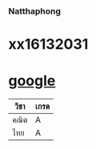 ### Natthaphong

# xx16132031

# [google](https://github.com/Arezoo1235/Are-Zoo/)

วิชา | เกรด
-------------- | --------------
คณิต |A
ไทย |A